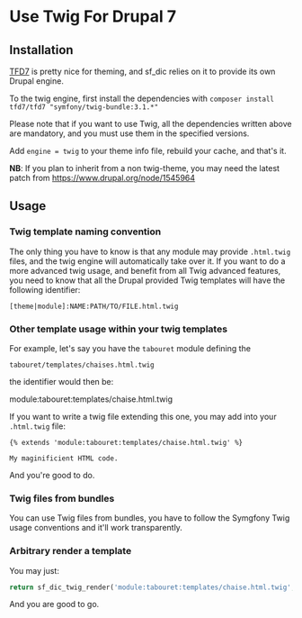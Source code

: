 # Use Twig For Drupal 7

## Installation

[TFD7](http://tfd7.rocks/) is pretty nice for theming, and sf_dic relies on it to provide its own Drupal engine.

To the twig engine, first install the dependencies with `composer install tfd7/tfd7 "symfony/twig-bundle:3.1.*"`

Please note that if you want to use Twig, all the dependencies written above
are mandatory, and you must use them in the specified versions.

Add `engine = twig` to your theme info file, rebuild your cache, and that's it.

__NB__: If you plan to inherit from a non twig-theme, you may need the latest patch from <https://www.drupal.org/node/1545964>

## Usage

### Twig template naming convention

The only thing you have to know is that any module may provide ```.html.twig```
files, and the twig engine will automatically take over it. If you want to do
a more advanced twig usage, and benefit from all Twig advanced features, you
need to know that all the Drupal provided Twig templates will have the following
identifier:

    [theme|module]:NAME:PATH/TO/FILE.html.twig

### Other template usage within your twig templates

For example, let's say you have the ```tabouret``` module defining the

    tabouret/templates/chaises.html.twig

the identifier would then be:

module:tabouret:templates/chaise.html.twig

If you want to write a twig file extending this one, you may add into your ```.html.twig``` file:

```twig
{% extends 'module:tabouret:templates/chaise.html.twig' %}

My maginificient HTML code.
```

And you're good to do.

### Twig files from bundles

You can use Twig files from bundles, you have to follow the Symgfony Twig usage
conventions and it'll work transparently.

### Arbitrary render a template

You may just:

```php
return sf_dic_twig_render('module:tabouret:templates/chaise.html.twig', ['some' => $variable]);
```

And you are good to go.
